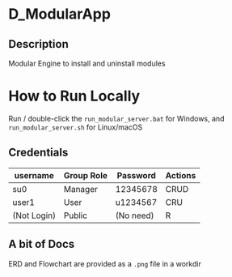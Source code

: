 # D_ModularApp
## Description
Modular Engine to install and uninstall modules

# How to Run Locally
Run / double-click the `run_modular_server.bat` for Windows, and `run_modular_server.sh` for Linux/macOS

## Credentials
 | username    | Group Role  | Password  | Actions |
 |-------------|-------------|-----------|---------|
 |     su0     |   Manager   | 12345678  |   CRUD  |
 |    user1    |     User    | u1234567  |    CRU  |
 | (Not Login) |    Public   | (No need) |     R   |

 ## A bit of Docs
 ERD and Flowchart are provided as a `.png` file in a workdir
